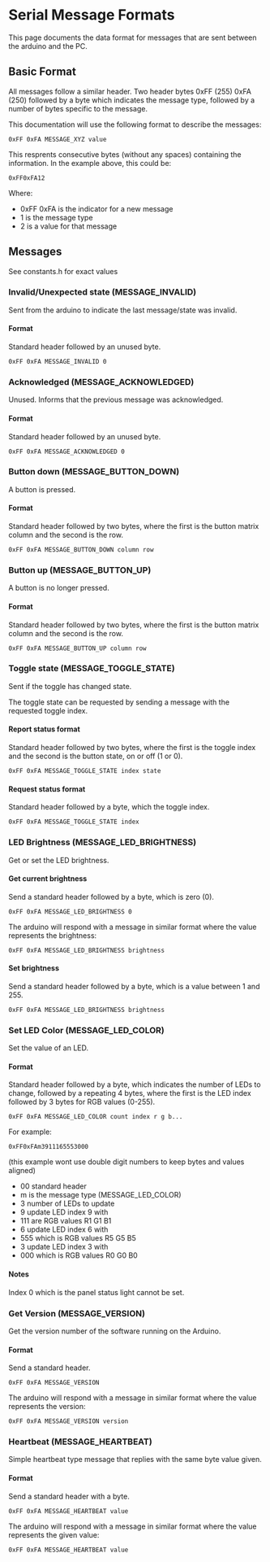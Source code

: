 # Serial Message Formats

This page documents the data format for messages that are sent between the arduino and the PC.

## Basic Format

All messages follow a similar header. Two header bytes 0xFF (255) 0xFA (250) followed by a byte which indicates the message type, followed by a number of bytes specific to the message.

This documentation will use the following format to describe the messages:

```0xFF 0xFA MESSAGE_XYZ value```

This resprents consecutive bytes (without any spaces) containing the information. In the example above, this could be:

```0xFF0xFA12```

Where:
 - 0xFF 0xFA is the indicator for a new message
 - 1 is the message type
 - 2 is a value for that message

## Messages

See constants.h for exact values


### Invalid/Unexpected state (MESSAGE_INVALID)

Sent from the arduino to indicate the last message/state was invalid.

#### Format

Standard header followed by an unused byte.

```0xFF 0xFA MESSAGE_INVALID 0```


### Acknowledged (MESSAGE_ACKNOWLEDGED)

Unused. Informs that the previous message was acknowledged.

#### Format

Standard header followed by an unused byte.

```0xFF 0xFA MESSAGE_ACKNOWLEDGED 0```


### Button down (MESSAGE_BUTTON_DOWN)

A button is pressed.

#### Format

Standard header followed by two bytes, where the first is the button matrix column and the second is the row.

```0xFF 0xFA MESSAGE_BUTTON_DOWN column row```


### Button up (MESSAGE_BUTTON_UP)

A button is no longer pressed.

#### Format

Standard header followed by two bytes, where the first is the button matrix column and the second is the row.

```0xFF 0xFA MESSAGE_BUTTON_UP column row```


### Toggle state (MESSAGE_TOGGLE_STATE)

Sent if the toggle has changed state.

The toggle state can be requested by sending a message with the requested toggle index.

#### Report status format

Standard header followed by two bytes, where the first is the toggle index and the second is the button state, on or off (1 or 0).

```0xFF 0xFA MESSAGE_TOGGLE_STATE index state```

#### Request status format

Standard header followed by a byte, which the toggle index.

```0xFF 0xFA MESSAGE_TOGGLE_STATE index```


### LED Brightness (MESSAGE_LED_BRIGHTNESS)

Get or set the LED brightness.

#### Get current brightness

Send a standard header followed by a byte, which is zero (0).

```0xFF 0xFA MESSAGE_LED_BRIGHTNESS 0```

The arduino will respond with a message in similar format where the value represents the brightness:

```0xFF 0xFA MESSAGE_LED_BRIGHTNESS brightness```

#### Set brightness

Send a standard header followed by a byte, which is a value between 1 and 255.

```0xFF 0xFA MESSAGE_LED_BRIGHTNESS brightness```


### Set LED Color (MESSAGE_LED_COLOR)

Set the value of an LED.


#### Format

Standard header followed by a byte, which indicates the number of LEDs to change, followed by a repeating 4 bytes, where the first is the LED index followed by 3 bytes for RGB values (0-255).

```0xFF 0xFA MESSAGE_LED_COLOR count index r g b...```

For example:

```0xFF0xFAm3911165553000```

 (this example wont use double digit numbers to keep bytes and values aligned)
 
 - 00 standard header
 - m is the message type (MESSAGE_LED_COLOR)
 - 3 number of LEDs to update
 - 9 update LED index 9 with
 - 111 are RGB values R1 G1 B1
 - 6 update LED index 6 with
 - 555 which is RGB values R5 G5 B5
 - 3 update LED index 3 with
 - 000 which is RGB values R0 G0 B0

#### Notes

Index 0 which is the panel status light cannot be set.

### Get Version (MESSAGE_VERSION)

Get the version number of the software running on the Arduino.

#### Format

Send a standard header.

```0xFF 0xFA MESSAGE_VERSION```

The arduino will respond with a message in similar format where the value represents the version:

```0xFF 0xFA MESSAGE_VERSION version```


### Heartbeat (MESSAGE_HEARTBEAT)

Simple heartbeat type message that replies with the same byte value given.

#### Format

Send a standard header with a byte.

```0xFF 0xFA MESSAGE_HEARTBEAT value```

The arduino will respond with a message in similar format where the value represents the given value:

```0xFF 0xFA MESSAGE_HEARTBEAT value```